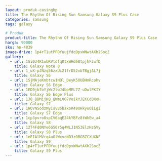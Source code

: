 ```yaml
---
layout: produk-casinghp
title: The Rhythm Of Rising Sun Samsung Galaxy S9 Plus Case
categories: samsung
tags: galaxy

# Produk
product-title: The Rhythm Of Rising Sun Samsung Galaxy S9 Plus Case
harga: 90000
sku: hn-4839
image-drive: 1p4rT1utPFDYuujfdcDpxWNwtAXh2SocZ
gallery:
  - url: 1Si034K1wbRVtdfqOtxWHd68tpjhFzwfD
    title: Galaxy Note 8
  - url: 1_wX-pJNzq56zxUi21frD52vbTBgjAL7j
    title: Galaxy S6
  - url: 1SjMAjeKmbtcw1NQl_DeyK5OUBHmRcohv
    title: Galaxy S6 Edge
  - url: 1ED0jb7oYjWc2lwJ4bpMEL7Z-uDwlPKIY
    title: Galaxy S6 Edge Plus
  - url: 1J8_BDMijKQ_QWmL0O7VoikYJEKCdBXoH
    title: Galaxy S7
  - url: 1HOVNSodzMyIsvB5bzkoR49UHkyuOiLgi
    title: Galaxy S7 Edge
  - url: 1cp3pvro8spIV6aqE24kYBFz8tWhEw_a4
    title: Galaxy S8
  - url: 12T4Fd0NYe6G50r5q4WLJ1N53ElzHzGVy
    title: Galaxy S8 Plus
  - url: 1eEIAlMVrq4uOlWxvcND3zOBGBZCXUXNF
    title: Galaxy S9
  - url: 1p4rT1utPFDYuujfdcDpxWNwtAXh2SocZ
    title: Galaxy S9 Plus
---
```

